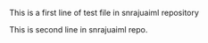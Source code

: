 This is a first line of test file in snrajuaiml repository

This is second line in snrajuaiml repo.
